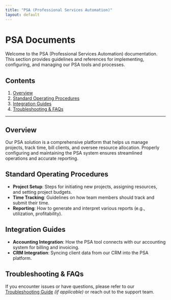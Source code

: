 ```yaml
---
title: "PSA (Professional Services Automation)"
layout: default
---
```


# PSA Documents

Welcome to the PSA (Professional Services Automation) documentation. This section provides guidelines and references for implementing, configuring, and managing our PSA tools and processes.

## Contents
1. [Overview](#overview)
2. [Standard Operating Procedures](#standard-operating-procedures)
3. [Integration Guides](#integration-guides)
4. [Troubleshooting & FAQs](#troubleshooting--faqs)

---

## Overview

Our PSA solution is a comprehensive platform that helps us manage projects, track time, bill clients, and oversee resource allocation. Properly configuring and maintaining the PSA system ensures streamlined operations and accurate reporting.

## Standard Operating Procedures

- **Project Setup**: Steps for initiating new projects, assigning resources, and setting project budgets.  
- **Time Tracking**: Guidelines on how team members should track and submit their time.  
- **Reporting**: How to generate and interpret various reports (e.g., utilization, profitability).

## Integration Guides

- **Accounting Integration**: How the PSA tool connects with our accounting system for billing and invoicing.  
- **CRM Integration**: Syncing client data from our CRM into the PSA platform.

## Troubleshooting & FAQs

If you encounter issues or have questions, please refer to our [Troubleshooting Guide](./troubleshooting.md) *(if applicable)* or reach out to the support team.

